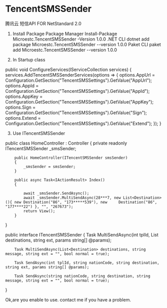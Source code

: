 # TencentSMSSender
腾讯云 短信API FOR NetStandard 2.0

1. Install Package
Package Manager
Install-Package Microestc.TencentSMSSender -Version 1.0.0
.NET CLI
dotnet add package Microestc.TencentSMSSender --version 1.0.0
Paket CLI
paket add Microestc.TencentSMSSender --version 1.0.0

2. In Startup class

public void ConfigureServices(IServiceCollection services)
{
            services.AddTencentSMSSenderServices(options =>
            {
                options.AppUrl = Configuration.GetSection("TencentSMSSettings").GetValue<string>("AppUrl");
                options.AppId = Configuration.GetSection("TencentSMSSettings").GetValue<string>("AppId");
                options.AppKey = Configuration.GetSection("TencentSMSSettings").GetValue<string>("AppKey");
                options.Sign = Configuration.GetSection("TencentSMSSettings").GetValue<string>("Sign");
                options.Extend = Configuration.GetSection("TencentSMSSettings").GetValue<string>("Extend");
            });
}
  
3. Use ITencentSMSSender

public class HomeController : Controller
{
        private readonly ITencentSMSSender _smsSender;

        public HomeController(ITencentSMSSender smsSender)
        {
            _smsSender = smsSender;
        }

        public async Task<IActionResult> Index()
        {
        
            await _smsSender.SendAsync();
            await _smsSender.MultiSendAsync(28***7, new List<Destination>(){ new Destination("86", "173*****539"), new     Destination("86", "177****22") }, "", "267673");
            return View();
        }
}

public interface ITencentSMSSender
{
        Task MultiSendAsync(int tplId, List<Destination> destinations, string ext, params string[] @params);
            
        Task MultiSendAsync(List<Destination> destinations, string message, string ext = "", bool normal = true);
        
        Task SendAsync(int tplId, string nationCode, string destination, string ext, params string[] @params);
        
        Task SendAsync(string nationCode, string destination, string message, string ext = "", bool normal = true);
}


Ok,are you enable to use. contact me if you have a problem.
